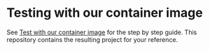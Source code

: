 
# Testing with our container image

See [Test with our container image](https://piranha.cloud/web-profile/guides/image) 
for the step by step guide. This repository contains the resulting project for
your reference.

